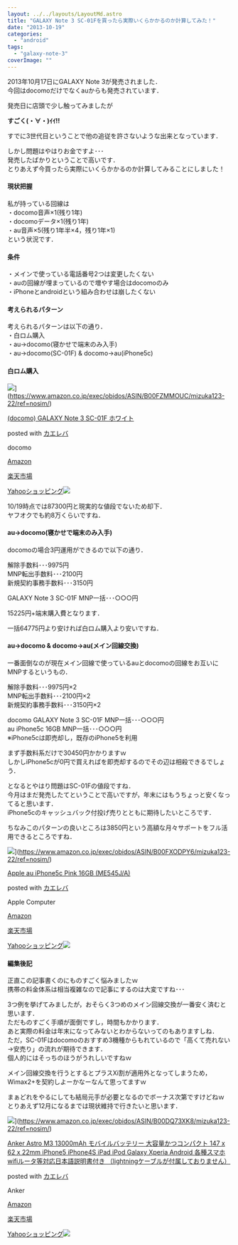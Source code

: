 ```yaml
---
layout: ../../layouts/LayoutMd.astro
title: "GALAXY Note 3 SC-01Fを買ったら実際いくらかかるのか計算してみた！"
date: "2013-10-19"
categories: 
  - "android"
tags: 
  - "galaxy-note-3"
coverImage: ""
---
```


2013年10月17日にGALAXY Note 3が発売されました．  
今回はdocomoだけでなくauからも発売されています．

発売日に店頭で少し触ってみましたが

**すごく(・∀・)ｲｲ!!**

すでに3世代目ということで他の追従を許さないような出来となっています．

しかし問題はやはりお金ですよ･･･  
発売したばかりということで高いです．  
とりあえず今買ったら実際にいくらかかるのか計算してみることにしました！

#### 現状把握

私が持っている回線は  
・docomo音声×1(残り1年)  
・docomoデータ×1(残り1年)  
・au音声×5(残り1年半×4，残り1年×1)  
という状況です．

#### 条件

・メインで使っている電話番号2つは変更したくない  
・auの回線が埋まっているので増やす場合はdocomoのみ  
・iPhoneとandroidという組み合わせは崩したくない

#### 考えられるパターン

考えられるパターンは以下の通り．  
・白ロム購入  
・au→docomo(寝かせで端末のみ入手)  
・au→docomo(SC-01F) & docomo→au(iPhone5c)

#### 白ロム購入

![](/archive/images/21jEnEBShYL._SL160_.jpg)](https://www.amazon.co.jp/exec/obidos/ASIN/B00FZMMOUC/mizuka123-22/ref=nosim/)

[(docomo) GALAXY Note 3 SC-01F ホワイト](https://www.amazon.co.jp/exec/obidos/ASIN/B00FZMMOUC/mizuka123-22/ref=nosim/)

posted with [カエレバ](http://kaereba.com)

docomo

[Amazon](http://www.amazon.co.jp/gp/search?keywords=SC-01F&__mk_ja_JP=%83J%83%5E%83J%83i&tag=mizuka123-22 "アマゾン")

[楽天市場](http://hb.afl.rakuten.co.jp/hgc/032b53ee.4b34c5ee.0f4a541e.f440145e/?pc=http%3A%2F%2Fsearch.rakuten.co.jp%2Fsearch%2Fmall%2FSC-01F%2F-%2Ff.1-p.1-s.1-sf.0-st.A-v.2%3Fx%3D0%26scid%3Daf_ich_link_urltxt%26m%3Dhttp%3A%2F%2Fm.rakuten.co.jp%2F "楽天市場")

[Yahooショッピング![](//ad.jp.ap.valuecommerce.com/servlet/gifbanner?sid=3066752&pid=881990642)](//ck.jp.ap.valuecommerce.com/servlet/referral?sid=3066752&pid=881990642&vc_url=http%3A%2F%2Fshopping.search.yahoo.co.jp%2Fsearch%3FuIv%3Don%26ei%3DUTF-8%26tab_ex%3Dcommerce%26slider%3D0%26va%3DSC-01F "Yahooショッピング")

10/19時点では87300円と現実的な値段でないため却下．  
ヤフオクでも約8万くらいですね．

#### au→docomo(寝かせで端末のみ入手)

docomoの場合3円運用ができるので以下の通り．

解除手数料･･･9975円  
MNP転出手数料･･･2100円  
新規契約事務手数料･･･3150円

GALAXY Note 3 SC-01F MNP一括･･･○○○円

15225円+端末購入費となります．

一括64775円より安ければ白ロム購入より安いですね．

#### au→docomo & docomo→au(メイン回線交換)

一番面倒なのが現在メイン回線で使っているauとdocomoの回線をお互いにMNPするというもの．

解除手数料･･･9975円×2  
MNP転出手数料･･･2100円×2  
新規契約事務手数料･･･3150円×2

docomo GALAXY Note 3 SC-01F MNP一括･･･○○○円  
au iPhone5c 16GB MNP一括･･･○○○円  
※iPhone5cは即売却し，既存のiPhone5を利用

まず手数料系だけで30450円かかりますｗ  
しかしiPhone5cが0円で買えればを即売却するのでその辺は相殺できるでしょう．

となるとやはり問題はSC-01Fの値段ですね．  
今月はまだ発売したてということで高いですが，年末にはもうちょっと安くなってると思います．  
iPhone5cのキャッシュバック付投げ売りとともに期待したいところです．

ちなみこのパターンの良いところは3850円という高額な月々サポートをフル活用できるところですね．

![](/archive/images/41Unmw5XqxL._SL160_.jpg)](https://www.amazon.co.jp/exec/obidos/ASIN/B00FXODPY6/mizuka123-22/ref=nosim/)

[Apple au iPhone5c Pink 16GB (ME545J/A)](https://www.amazon.co.jp/exec/obidos/ASIN/B00FXODPY6/mizuka123-22/ref=nosim/)

posted with [カエレバ](http://kaereba.com)

Apple Computer

[Amazon](http://www.amazon.co.jp/gp/search?keywords=iPhone5c%20ME545J%2FA&__mk_ja_JP=%83J%83%5E%83J%83i&tag=mizuka123-22 "アマゾン")

[楽天市場](http://hb.afl.rakuten.co.jp/hgc/032b53ee.4b34c5ee.0f4a541e.f440145e/?pc=http%3A%2F%2Fsearch.rakuten.co.jp%2Fsearch%2Fmall%2FiPhone5c%2520ME545J%252FA%2F-%2Ff.1-p.1-s.1-sf.0-st.A-v.2%3Fx%3D0%26scid%3Daf_ich_link_urltxt%26m%3Dhttp%3A%2F%2Fm.rakuten.co.jp%2F "楽天市場")

[Yahooショッピング![](//ad.jp.ap.valuecommerce.com/servlet/gifbanner?sid=3066752&pid=881990642)](//ck.jp.ap.valuecommerce.com/servlet/referral?sid=3066752&pid=881990642&vc_url=http%3A%2F%2Fshopping.search.yahoo.co.jp%2Fsearch%3FuIv%3Don%26ei%3DUTF-8%26tab_ex%3Dcommerce%26slider%3D0%26va%3DiPhone5c%2520ME545J%252FA "Yahooショッピング")

#### 編集後記

正直この記事書くのにものすごく悩みましたｗ  
携帯の料金体系は相当複雑なので記事にするのは大変ですね･･･

3つ例を挙げてみましたが，おそらく3つめのメイン回線交換が一番安く済むと思います．  
ただものすごく手順が面倒ですし，時間もかかります．  
あと実際の料金は年末になってみないとわからないってのもありますしね．  
ただ，SC-01Fはdocomoのおすすめ3機種からもれているので「高くて売れない→安売り」の流れが期待できます．  
個人的にはそっちのほうがうれしいですねｗ

メイン回線交換を行うとするとプラスXi割が適用外となってしまうため，Wimax2+を契約しよーかなーなんて思ってますｗ

まぁどれをやるにしても結局元手が必要となるのでボーナス次第ですけどねｗ  
とりあえず12月になるまでは現状維持で行きたいと思います．

![](/archive/images/31t0dolCrqL._SL160_.jpg)](https://www.amazon.co.jp/exec/obidos/ASIN/B00DQ73XK8/mizuka123-22/ref=nosim/)

[Anker Astro M3 13000mAh モバイルバッテリー 大容量かつコンパクト 147 x 62 x 22mm iPhone5 iPhone4S iPad iPod Galaxy Xperia Android 各種スマホ wifiルータ等対応日本語説明書付き （lightningケーブルが付属しておりません）](https://www.amazon.co.jp/exec/obidos/ASIN/B00DQ73XK8/mizuka123-22/ref=nosim/)

posted with [カエレバ](http://kaereba.com)

Anker

[Amazon](http://www.amazon.co.jp/gp/search?keywords=iPhone4S&__mk_ja_JP=%83J%83%5E%83J%83i&tag=mizuka123-22 "アマゾン")

[楽天市場](http://hb.afl.rakuten.co.jp/hgc/032b53ee.4b34c5ee.0f4a541e.f440145e/?pc=http%3A%2F%2Fsearch.rakuten.co.jp%2Fsearch%2Fmall%2FiPhone4S%2F-%2Ff.1-p.1-s.1-sf.0-st.A-v.2%3Fx%3D0%26scid%3Daf_ich_link_urltxt%26m%3Dhttp%3A%2F%2Fm.rakuten.co.jp%2F "楽天市場")

[Yahooショッピング![](//ad.jp.ap.valuecommerce.com/servlet/gifbanner?sid=3066752&pid=881990642)](//ck.jp.ap.valuecommerce.com/servlet/referral?sid=3066752&pid=881990642&vc_url=http%3A%2F%2Fshopping.search.yahoo.co.jp%2Fsearch%3FuIv%3Don%26ei%3DUTF-8%26tab_ex%3Dcommerce%26slider%3D0%26va%3DiPhone4S "Yahooショッピング")
